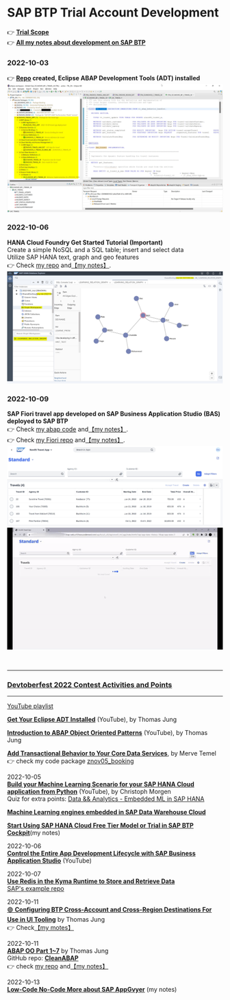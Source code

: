 # SAP BTP Trial Account Development  

👉 **[Trial Scope](https://help.sap.com/docs/BTP/65de2977205c403bbc107264b8eccf4b/046f127f2a614438b616ccfc575fdb16.html)**  
👉 **[All my notes about development on SAP BTP](https://drive.google.com/drive/folders/1zcYMM7w6xL8xd7w4wIDksbuXa0B1F_xA)**  

### 2022-10-03   
:point_right: **[Repo](https://github.com/Nov05/sap-btp-trial) created, Eclipse ABAP Development Tools (ADT) installed**    
<img src="https://github.com/Nov05/pictures/blob/master/repos/sap-btp-trial/2022-10-09%2022_52_02-NVIDIA%20GeForce%20Overlay.jpg?raw=true">  

### 2022-10-06  
**HANA Cloud Foundry Get Started Tutorial (Important)**    
Create a simple NoSQL and a SQL table; insert and select data  
Utilize SAP HANA text, graph and geo features  
:point_right: Check [my repo](https://github.com/Nov05/sap-btp-trial-hana-cf-get-started) and[【my notes】](https://docs.google.com/document/d/1Cs3xhwe-OgQL679NVSFIeGN1TJro5o6osLJ2EdS0QhQ).
<img src="https://github.com/Nov05/pictures/blob/master/repos/sap-btp-trial-hana-cf-get-started/2022-10-06%2013_27_30-NVIDIA%20GeForce%20Overlay.jpg?raw=true">  

### 2022-10-09   
**SAP Fiori travel app developed on SAP Business Application Studio (BAS) deployed to SAP BTP**    
:point_right: Check [my abap code](https://github.com/Nov05/sap-btp-trial/tree/main/src/znov05_travel_app) and[【my notes】](https://docs.google.com/document/d/1x6VyWeiUZVAdoxq9Gxs84budzwU5WjP9A6Fy2xESNYA).  
:point_right: Check [my Fiori repo](https://github.com/Nov05/sap-btp-trial-fiori-travel-app) and[【my notes】](https://docs.google.com/document/d/1eFqzyGamkRnrV6doKMS_LR5pP6WpjwSgoyqRWUE3gVE).  
[![img](https://github.com/Nov05/pictures/blob/master/repos/sap-btp-trial-fiori-travel-app/2022-10-09%2021_17_02-Nov05%20Travel%20App.jpg?raw=true)](https://youtu.be/404VUrxL3ZQ)  
<img src="https://github.com/Nov05/pictures/blob/master/repos/sap-btp-trial/20221009_fiori%20travel%20app.mp4.gif?raw=true">  

<br>

---  

### [Devtoberfest 2022 Contest Activities and Points](https://groups.community.sap.com/t5/devtoberfest-blog-posts/devtoberfest-2022-contest-activities-and-points/ba-p/119178)

---  
[YouTube playlist](https://www.youtube.com/playlist?list=PL6RpkC85SLQDHz97qsNTNAE2jnUKj8X5d)  

**[Get Your Eclipse ADT Installed](https://www.youtube.com/watch?v=pbxNdlwm22k)** (YouTube), by Thomas Jung   

**[Introduction to ABAP Object Oriented Patterns](https://www.youtube.com/watch?v=8qW2XxWgpfU)** (YouTube), by Thomas Jung  

**[Add Transactional Behavior to Your Core Data Services](https://developers.sap.com/tutorials/abap-environment-transactional-enablement.html)**, by Merve Temel     
:point_right: check my code package [znov05_booking](https://github.com/Nov05/sap_btp_trial/tree/main/src/znov05_booking)   

2022-10-05   
**[Build your Machine Learning Scenario for your SAP HANA Cloud application from Python](https://www.youtube.com/watch?v=CX38-95uBtc)** (YouTube), by Christoph Morgen    
Quiz for extra points: [Data && Analytics - Embedded ML in SAP HANA](https://developers.sap.com/tutorials/devtoberfest2022-week-1-data-hana-ml.html)  

**[Machine Learning engines embedded in SAP Data Warehouse Cloud](https://groups.community.sap.com/t5/devtoberfest/machine-learning-engines-embedded-in-sap-data-warehouse-cloud/ev-p/9108)**  

**[Start Using SAP HANA Cloud Free Tier Model or Trial in SAP BTP Cockpit](https://docs.google.com/document/d/1Cs3xhwe-OgQL679NVSFIeGN1TJro5o6osLJ2EdS0QhQ)**(my notes)  

2022-10-06  
**[Control the Entire App Development Lifecycle with SAP Business Application Studio](https://groups.community.sap.com/t5/devtoberfest/control-the-entire-app-development-lifecycle-with-sap-business/ec-p/8954#M13)** (YouTube)   

2022-10-07  
**[Use Redis in the Kyma Runtime to Store and Retrieve Data](https://developers.sap.com/tutorials/cp-kyma-redis-function.html)**  
[SAP's example repo](https://github.com/SAP-samples/kyma-runtime-extension-samples)  

2022-10-11  
[🟣 **Configuring BTP Cross-Account and Cross-Region Destinations For Use in UI Tooling**](https://www.youtube.com/watch?v=8ePyQJsmWYA) by Thomas Jung  
👉 Check[【my motes】](https://docs.google.com/document/d/1DsKhMZFaK3PFLDksoXvyr4zt09ZG3Jl70vNXHGP826k)

2022-10-11  
[**ABAP OO Part 1~7**](https://www.youtube.com/watch?v=GUh7QyCwxGk&list=PL6RpkC85SLQB-vyEFpUj1xkrIhH4UiV4D) by Thomas Jung  
GitHub repo: [**CleanABAP**](https://github.com/SAP/styleguides/blob/main/clean-abap/CleanABAP.md)  
👉 check [my repo](https://github.com/Nov05/sap-btp-trial/tree/main/src/znov05_basics) and[【my notes】](https://docs.google.com/document/d/1f5euOf0BS8rZm4os5ImMNyOPeg_NSK_maAAjnKAz5kI)  

2022-10-13    
[**Low-Code No-Code More about SAP AppGvyer**](https://docs.google.com/document/d/1LAH6mVnk9NcuSRxkvU-PyPOZHiOO1K1vsB5NiduQCjQ) (my notes)

